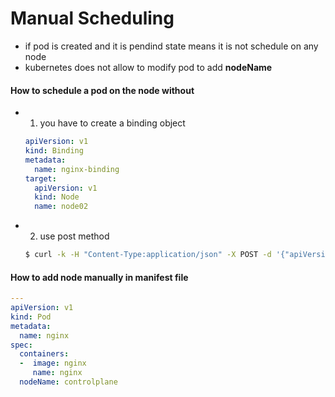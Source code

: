 # Manual Scheduling
- if pod is created and it is pendind state means it is not schedule on any node
- kubernetes does not allow to modify pod to add **nodeName**
#### How to  schedule a pod on the node without 
- 1. you have to create a binding object
  ```yaml
  apiVersion: v1
  kind: Binding
  metadata:
    name: nginx-binding
  target:
    apiVersion: v1
    kind: Node
    name: node02
  ```
- 2. use post method 
   ```bash
   $ curl -k -H "Content-Type:application/json" -X POST -d '{"apiVersion":"v1", "kind": "Binding", "metadata": {"name": "hello-test"}, "target": {"apiVersion": "v1", "kind": "Node", "name": "k8s-node-02"}}'  --cert apiserver-kubelet-client.crt --key apiserver-kubelet-client.key https://k8s-101:6443/api/v1/namespaces/test-branch/pods/hello-test/binding
   ```
#### How to add node manually in manifest file
```yaml
---
apiVersion: v1
kind: Pod
metadata:
  name: nginx
spec:
  containers:
  -  image: nginx
     name: nginx
  nodeName: controlplane
```